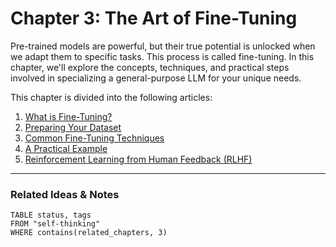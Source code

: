 # Chapter 3: The Art of Fine-Tuning

Pre-trained models are powerful, but their true potential is unlocked when we adapt them to specific tasks. This process is called fine-tuning. In this chapter, we'll explore the concepts, techniques, and practical steps involved in specializing a general-purpose LLM for your unique needs.

This chapter is divided into the following articles:

1.  [What is Fine-Tuning?](./01_what_is_fine_tuning.md)
2.  [Preparing Your Dataset](./02_preparing_your_dataset.md)
3.  [Common Fine-Tuning Techniques](./03_common_fine_tuning_techniques.md)
4.  [A Practical Example](./04_a_practical_example.md)
5.  [Reinforcement Learning from Human Feedback (RLHF)](./05_reinforcement_learning_from_human_feedback.md)

---
### Related Ideas & Notes

```dataview
TABLE status, tags
FROM "self-thinking"
WHERE contains(related_chapters, 3)
```